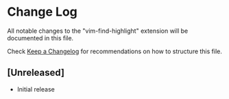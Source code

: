 # Change Log

All notable changes to the "vim-find-highlight" extension will be documented in this file.

Check [Keep a Changelog](http://keepachangelog.com/) for recommendations on how to structure this file.

## [Unreleased]

- Initial release